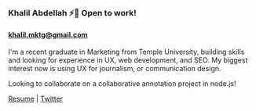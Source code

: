 ### Khalil Abdellah ⚡🌱 Open to work!
#### khalil.mktg@gmail.com

I'm a recent graduate in Marketing from Temple University, 
building skills and looking for experience in UX, web development, and SEO. 
My biggest interest now is using UX for journalism, or communication design.

Looking to collaborate on a collaborative annotation project in node.js!

[Resume](https://github.com/cv-net/cv-net/blob/main/Khalil%20Abdellah%20Resume%205-21.pdf) | [Twitter](https://twitter.com/abdellica)
<!--
**cv-net/cv-net** is a ✨ _special_ ✨ repository because its `README.md` (this file) appears on your GitHub profile.

Here are some ideas to get you started:

- 🔭 I’m currently working on ...
- 🌱 I’m currently learning ...
- 👯 I’m looking to collaborate on ...
- 🤔 I’m looking for help with ...
- 💬 Ask me about ...
- 📫 How to reach me: ...
- 😄 Pronouns: ...
- ⚡ Fun fact: ...
-->

